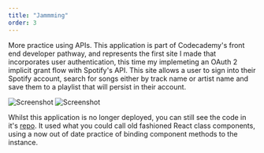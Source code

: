 ```yaml
---
title: "Jammming"
order: 3
---
```


More practice using APIs. This application is part of Codecademy's front end developer pathway, and represents the first site I made that incorporates user authentication, this time my implemeting an OAuth 2 implicit grant flow with Spotify's API. This site allows a user to sign into their Spotify account, search for songs either by track name or artist name and save them to a playlist that will persist in their account.

![Screenshot](/images/jammming-img-1.jpg#image-center)
![Screenshot](/images/jammming-img-2.jpg#image-center)

Whilst this application is no longer deployed, you can still see the code in it's [repo](https://github.com/James-Bosley/jammming#link-info). It used what you could call old fashioned React class components, using a now out of date practice of binding component methods to the instance.
